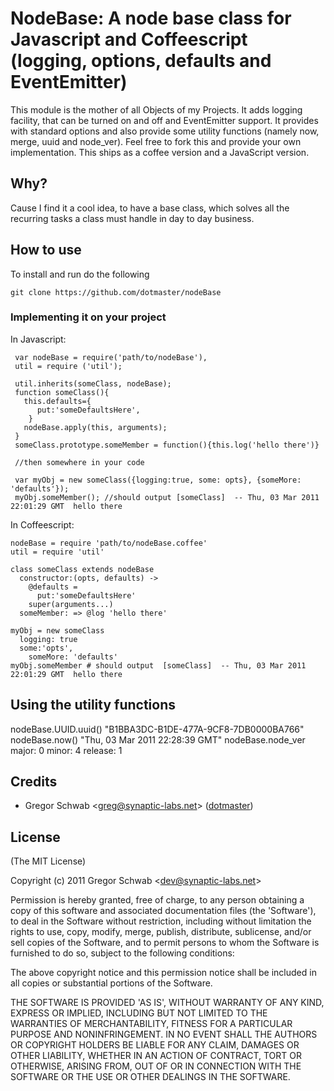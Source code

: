 NodeBase: A node base class for Javascript and Coffeescript (logging, options, defaults and EventEmitter)
============================================

This module is the mother of all Objects of my Projects. It adds logging facility, that can be turned on and off and EventEmitter support. It provides with standard options and also provide some utility functions (namely now, merge, uuid and node_ver). Feel free to fork this and provide your own implementation. This ships as a coffee version and a JavaScript version. 

## Why?

Cause I find it a cool idea, to have a base class, which solves all the recurring tasks a class must handle in day to day business.

## How to use

To install and run do the following

	git clone https://github.com/dotmaster/nodeBase

### Implementing it on your project

In Javascript:

     var nodeBase = require('path/to/nodeBase'),
     util = require ('util');
     
     util.inherits(someClass, nodeBase);
     function someClass(){
       this.defaults={
          put:'someDefaultsHere',
        }
       nodeBase.apply(this, arguments);
     }
     someClass.prototype.someMember = function(){this.log('hello there')}
 
     //then somewhere in your code
 
     var myObj = new someClass({logging:true, some: opts}, {someMore: 'defaults'});
     myObj.someMember(); //should output [someClass]  -- Thu, 03 Mar 2011 22:01:29 GMT  hello there

In Coffeescript:

    nodeBase = require 'path/to/nodeBase.coffee'
    util = require 'util'

    class someClass extends nodeBase
      constructor:(opts, defaults) ->
        @defaults =
          put:'someDefaultsHere'
        super(arguments...)
      someMember: => @log 'hello there'
  
    myObj = new someClass 
      logging: true
      some:'opts',
        someMore: 'defaults'
    myObj.someMember # should output  [someClass]  -- Thu, 03 Mar 2011 22:01:29 GMT  hello there

## Using the utility functions
  nodeBase.UUID.uuid()
    "B1BBA3DC-B1DE-477A-9CF8-7DB0000BA766"
  nodeBase.now()
    "Thu, 03 Mar 2011 22:28:39 GMT"
  nodeBase.node_ver
    major: 0
    minor: 4
    release: 1

## Credits

- Gregor Schwab &lt;greg@synaptic-labs.net&gt; ([dotmaster](http://github.com/dotmaster))

## License 

(The MIT License)

Copyright (c) 2011 Gregor Schwab &lt;dev@synaptic-labs.net&gt;

Permission is hereby granted, free of charge, to any person obtaining
a copy of this software and associated documentation files (the
'Software'), to deal in the Software without restriction, including
without limitation the rights to use, copy, modify, merge, publish,
distribute, sublicense, and/or sell copies of the Software, and to
permit persons to whom the Software is furnished to do so, subject to
the following conditions:

The above copyright notice and this permission notice shall be
included in all copies or substantial portions of the Software.

THE SOFTWARE IS PROVIDED 'AS IS', WITHOUT WARRANTY OF ANY KIND,
EXPRESS OR IMPLIED, INCLUDING BUT NOT LIMITED TO THE WARRANTIES OF
MERCHANTABILITY, FITNESS FOR A PARTICULAR PURPOSE AND NONINFRINGEMENT.
IN NO EVENT SHALL THE AUTHORS OR COPYRIGHT HOLDERS BE LIABLE FOR ANY
CLAIM, DAMAGES OR OTHER LIABILITY, WHETHER IN AN ACTION OF CONTRACT,
TORT OR OTHERWISE, ARISING FROM, OUT OF OR IN CONNECTION WITH THE
SOFTWARE OR THE USE OR OTHER DEALINGS IN THE SOFTWARE.
